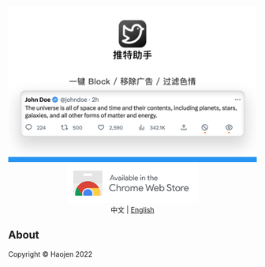 <div align="center">
    <img src="./images/Helper-for-Twitter-zh.png" alt="">
</div>

<div align="center">
    <a href="https://chrome.google.com/webstore/detail/%E6%8E%A8%E7%89%B9%E5%8A%A9%E6%89%8B/bfliajokeloclanhljkkahefonnphilj">
        <img src="./images/chrome-webstore.svg" alt="" height="80">
    </a>
</div>

<div align="center">
    <span>中文</span> | <a href="/README-en.md">English</a>
</div>

<h2>About</h2>
Copyright © Haojen 2022
